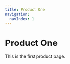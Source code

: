 ```yaml
---
title: Product One
navigation:
  navIndex: 1
---
```


# Product One

This is the first product page.